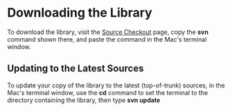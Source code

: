 # Downloading the Library #

To download the library, visit the [Source Checkout](http://code.google.com/p/google-api-objectivec-client/source/checkout) page, copy the **svn** command shown there, and paste the command in the Mac's terminal window.

## Updating to the Latest Sources ##

To update your copy of the library to the latest (top-of-trunk) sources, in the Mac's terminal window, use the **cd** command to set the terminal to the directory containing the library, then type **svn update**